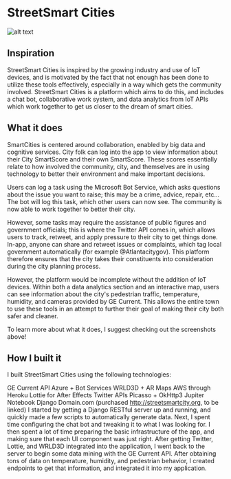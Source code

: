 # StreetSmart Cities

![alt text](https://raw.githubusercontent.com/vontell/StreetSmartCities-Android/master/app/src/main/ic_launcher-web.png)

## Inspiration

StreetSmart Cities is inspired by the growing industry and use of IoT devices, and is motivated by the fact that not enough has been done to utilize these tools effectively, especially in a way which gets the community involved. StreetSmart Cities is a platform which aims to do this, and includes a chat bot, collaborative work system, and data analytics from IoT APIs which work together to get us closer to the dream of smart cities.

## What it does

SmartCities is centered around collaboration, enabled by big data and cognitive services. City folk can log into the app to view information about their City SmartScore and their own SmartScore. These scores essentially relate to how involved the community, city, and themselves are in using technology to better their environment and make important decisions.

Users can log a task using the Microsoft Bot Service, which asks questions about the issue you want to raise; this may be a crime, advice, repair, etc... The bot will log this task, which other users can now see. The community is now able to work together to better their city.

However, some tasks may require the assistance of public figures and government officials; this is where the Twitter API comes in, which allows users to track, retweet, and apply pressure to their city to get things done. In-app, anyone can share and retweet issues or complaints, which tag local government automatically (for example @Atlantacitygov). This platform therefore ensures that the city takes their constituents into consideration during the city planning process.

However, the platform would be incomplete without the addition of IoT devices. Within both a data analytics section and an interactive map, users can see information about the city's pedestrian traffic, temperature, humidity, and cameras provided by GE Current. This allows the entire town to use these tools in an attempt to further their goal of making their city both safer and cleaner.

To learn more about what it does, I suggest checking out the screenshots above!

## How I built it

I built StreetSmart Cities using the following technologies:

GE Current API
Azure + Bot Services
WRLD3D + AR Maps
AWS through Heroku
Lottie for After Effects
Twitter APIs
Picasso + OkHttp3
Jupiter Notebook
Django
Domain.com (purchased http://streetsmartcity.org, to be linked)
I started by getting a Django RESTful server up and running, and quickly made a few scripts to automatically generate data. Next, I spent time configuring the chat bot and tweaking it to what I was looking for. I then spent a lot of time preparing the basic infrastructure of the app, and making sure that each UI component was just right. After getting Twitter, Lottie, and WRLD3D integrated into the application, I went back to the server to begin some data mining with the GE Current API. After obtaining tons of data on temperature, humidity, and pedestrian behavior, I created endpoints to get that information, and integrated it into my application.